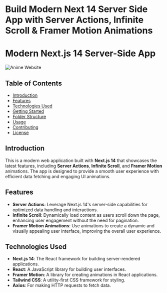 # Build Modern Next 14 Server Side App with Server Actions, Infinite Scroll & Framer Motion Animations

# Modern Next.js 14 Server-Side App

![Anime Website](https://i.ibb.co/MG1nbqt/YT-Thumbnails-2.png)

## Table of Contents

- [Introduction](#introduction)
- [Features](#features)
- [Technologies Used](#technologies-used)
- [Getting Started](#getting-started)
- [Folder Structure](#folder-structure)
- [Usage](#usage)
- [Contributing](#contributing)
- [License](#license)

## Introduction

This is a modern web application built with **Next.js 14** that showcases the latest features, including **Server Actions**, **Infinite Scroll**, and **Framer Motion** animations. The app is designed to provide a smooth user experience with efficient data fetching and engaging UI animations.

## Features

- **Server Actions**: Leverage Next.js 14's server-side capabilities for optimized data handling and interactions.
- **Infinite Scroll**: Dynamically load content as users scroll down the page, enhancing user engagement without the need for pagination.
- **Framer Motion Animations**: Use animations to create a dynamic and visually appealing user interface, improving the overall user experience.

## Technologies Used

- **Next.js 14**: The React framework for building server-rendered applications.
- **React**: A JavaScript library for building user interfaces.
- **Framer Motion**: A library for creating animations in React applications.
- **Tailwind CSS**: A utility-first CSS framework for styling.
- **Axios**: For making HTTP requests to fetch data.
